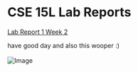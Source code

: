 # CSE 15L Lab Reports
[Lab Report 1 Week 2](https://viviankwan1.github.io/cse15l-lab-reports/lab-report-1-week-2)

have good day and also this wooper :)\
\
![Image](https://media.discordapp.net/attachments/425873171431030786/863337286737330176/Wooper_Headbang_Transparent.gif)